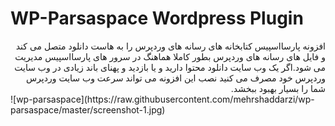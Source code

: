 # WP-Parsaspace Wordpress Plugin
<div dir="rtl">افزونه پارسااسپیس کتابخانه های رسانه های وردپرس را به هاست دانلود متصل می کند و فایل های رسانه های وردپرس بطور کاملا هماهنگ در سرور های پارسااسپیس مدیریت می شود.اگر یک وب سایت دانلود محتوا دارید و یا بازدید و پهنای باند زیادی در وب سایت وردپرس خود مصرف می کنید نصب این افزونه می تواند سرعت وب سایت وردپرس شما را بسیار بهبود ببخشد.</div>
![wp-parsaspace](https://raw.githubusercontent.com/mehrshaddarzi/wp-parsaspace/master/screenshot-1.jpg)
